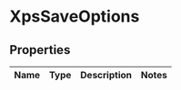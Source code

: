 
# XpsSaveOptions

## Properties
Name | Type | Description | Notes
------------ | ------------- | ------------- | -------------



